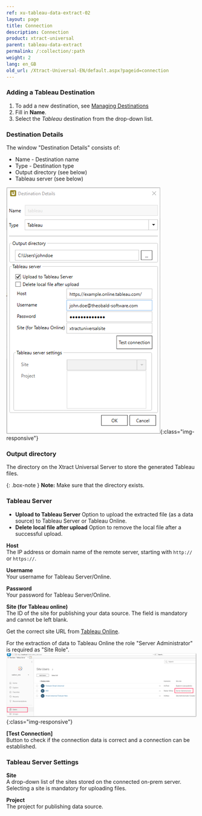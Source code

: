 ```yaml
---
ref: xu-tableau-data-extract-02
layout: page
title: Connection
description: Connection
product: xtract-universal
parent: tableau-data-extract
permalink: /:collection/:path
weight: 2
lang: en_GB
old_url: /Xtract-Universal-EN/default.aspx?pageid=connection
---
```


### Adding a Tableau Destination
1. To add a new destination, see [Managing Destinations](../managing-destinations)
2. Fill in **Name**.
3. Select the *Tableau* destination from the drop-down list.

### Destination Details
The window "Destination Details" consists of:
- Name - Destination name
- Type - Destination type
- Output directory (see below)
- Tableau server (see below)

![tableauDestinationDetails-hyper](/img/content/tableauDestinationDetails-hyper.png){:class="img-responsive"}

### Output directory
The directory on the Xtract Universal Server to store the generated Tableau files.

{: .box-note }
**Note:** Make sure that the directory exists.



### Tableau Server
- **Upload to Tableau Server**
Option to upload the extracted file (as a data source) to Tableau Server or Tableau Online.
- **Delete local file after upload**
Option to remove the local file after a successful upload.

**Host**<br>
The IP address or domain name of the remote server, starting with `http://` or `https://`.

**Username**<br>
Your username for Tableau Server/Online.

**Password**<br>
Your password for Tableau Server/Online.

**Site (for Tableau online)**<br>
The ID of the site for publishing your data source. 
The field is mandatory and cannot be left blank. 

Get the correct site URL from [Tableau Online](https://online.tableau.com/#/site/Site/workbooks).

For the extraction of data to Tableau Online the role "Server Administrator" is required as "Site Role".
![Tableau_Server_Admin](/img/content/xu/tableau_server_admin.png){:class="img-responsive"}

**[Test Connection]**<br>
Button to check if the connection data is correct and a connection can be established.

### Tableau Server Settings
**Site**<br>
A drop-down list of the sites stored on the connected on-prem server. Selecting a site is mandatory for uploading files. 

**Project**<br>
The project for publishing data source.
